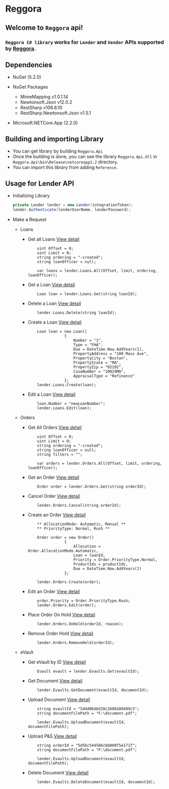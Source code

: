 # Reggora

## Welcome to `Reggora` api!
### `Reggora C# library` works for `Lender` and `Vendor` APIs supported by [Reggora](https://sandbox.reggora.io/).

## Dependencies
- NuGet (5.2.0)
- NuGet Packages
 
  - MimeMapping v1.0.1.14
  - Newtonsoft.Json v12.0.2
  - RestSharp v106.6.10
  - RestSharp.Newtonsoft.Json v1.5.1
- Microsoft.NETCore.App (2.2.0)

## Building and importing Library 
 - You can get library by building `Reggora.Api`
 - Once the building is done, you can see the library `Reggora.Api.dll` in `Reggora.Api\bin\Release\netcoreapp2.2` directory.
 - You can import this library from adding `Reference`.

## Usage for Lender API

- Initializing Library
    
    ```c#
    private Lender lender = new Lender(integrationToken);
    lender.Authenticate(lenderUserName, lenderPassword); 
    ```
- Make a Request
    
    - Loans
    
        - Get all Loans
            [View detail](https://sandbox.reggora.io/#get-all-loans)
            ```
                uint Offset = 0;
                uint Limit = 0;
                string ordering = "-created";
                string loanOfficer = null;
          
                var loans = lender.Loans.All(Offset, limit, ordering, loanOfficer);
            ```
        
        - Get a Loan
            [View detail](https://sandbox.reggora.io/#get-loan)
            ```
                Loan loan = lender.Loans.Get(string loanId);
            ```
        
        - Delete a Loan
            [View detail](https://sandbox.reggora.io/#delete-loan)
            ```
                lender.Loans.Delete(string loanId);
            ```
            
        - Create a Loan
            [View detail](https://sandbox.reggora.io/#create-a-loan)
            ```
                Loan loan = new Loan()
                            {
                                Number = "1",
                                Type = "FHA",
                                Due = DateTime.Now.AddYears(1),
                                PropertyAddress = "100 Mass Ave",
                                PropertyCity = "Boston",
                                PropertyState = "MA",
                                PropertyZip = "02192",
                                CaseNumber = "10029MA",
                                AppraisalType = "Refinance"
                            };
                lender.Loans.Create(loan);
            ```
        - Edit a Loan
            [View detail](https://sandbox.reggora.io/#edit-a-loan)
            ```
                loan.Number = "newLoanNumber";
                lender.Loans.Edit(loan);
            ```
      
    - Orders
    
        - Get All Orders
            [View detail](https://sandbox.reggora.io/#get-all-orders)
            ```
                uint Offset = 0;
                uint Limit = 0;
                string ordering = "-created";
                string loanOfficer = null;
                string filters = "";
          
                var orders = lender.Orders.All(Offset, limit, ordering, loanOfficer);
            ```
            
        - Get an Order
            [View detail](https://sandbox.reggora.io/#get-order)
            ```
                Order order = lender.Orders.Get(string orderId);
            ```
          
        - Cancel Order
            [View detail](https://sandbox.reggora.io/#cancel-order)
            ```
                lender.Orders.Cancel(string orderId);
            ```
            
        - Create an Order
            [View detail](https://sandbox.reggora.io/#create-an-order)
            ```
                ** AllocationMode: Automatic, Manual **
                ** PriorityType: Normal, Rush **
          
                Order order = new Order()
                            {
                                Allocation = Order.AllocationMode.Automatic,
                                Loan = loanId,
                                Priority = Order.PriorityType.Normal,
                                ProductIds = productIds,
                                Due = DateTime.Now.AddYears(1)
                            };
                
                lender.Orders.Create(order);
            ```
          
        - Edit an Order
            [View detail](https://sandbox.reggora.io/#edit-an-order)
            ```
                order.Priority = Order.PriorityType.Rush;
                lender.Orders.Edit(order);
            ```
            
        - Place Order On Hold
            [View detail](https://sandbox.reggora.io/#place-order-on-hold)
            ```
                lender.Orders.OnHold(orderId, reason);
            ```
          
        - Remove Order Hold
            [View detail](https://sandbox.reggora.io/#remove-order-hold)
            ```
                lender.Orders.RemoveHold(orderId);
            ```
          
    - eVault
    
        - Get eVault by ID
            [View detail](https://sandbox.reggora.io/#get-evault-by-id)
            ```
                Evault evault = lender.Evaults.Get(evaultId);
            ```
        
        - Get Document
            [View detail](https://sandbox.reggora.io/#get-document)
            ```
                lender.Evaults.GetDocument(evaultId, documentId);
            ```
          
        - Upload Document
            [View detail](https://sandbox.reggora.io/#upload-document)
            ```
                string evaultId = "5d4d06d6d28c2600109499c5";
                string documentFilePath = "F:\document.pdf";
                
                lender.Evaults.UploadDocument(evaultId, documentFilePath);
            ```
        
        - Upload P&S
            [View detail](https://sandbox.reggora.io/#upload-p-amp-s)
            ```
                string orderId = "5d5bc544586cbb000f5e171f";
                string documentFilePath = "F:\document.pdf";
                
                lender.Evaults.UploadDocument(evaultId, documentFilePath);
            ```  
          
        - Delete Document
            [View detail](https://sandbox.reggora.io/#delete-document)
            ```
                lender.Evaults.DeleteDocument(evaultId, documentId);
            ```  
                